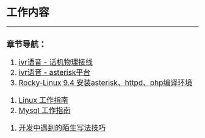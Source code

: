 # 工作内容
---

## 章节导航：
<div style="font-size:19px;">

1. [ivr语音 - 话机物理接线](汇总/工作内容/工作内容-note/w-1.md)
2. [ivr语音 - asterisk平台](汇总/工作内容/工作内容-note/w-7.md)
3. [Rocky-Linux 9.4 安装asterisk、httpd、php编译环境](汇总/工作内容/工作内容-note/w-8.md)
</div>

<div style="font-size:19px;">

1. [Linux 工作指南](汇总/工作内容/工作内容-note/w-3.md)
2. [Mysql 工作指南](汇总/工作内容/工作内容-note/w-4.md)


</div>

<div style="font-size:19px;">

1. [开发中遇到的陌生写法技巧](汇总/工作内容/工作内容-note/w-2.md)

</div>